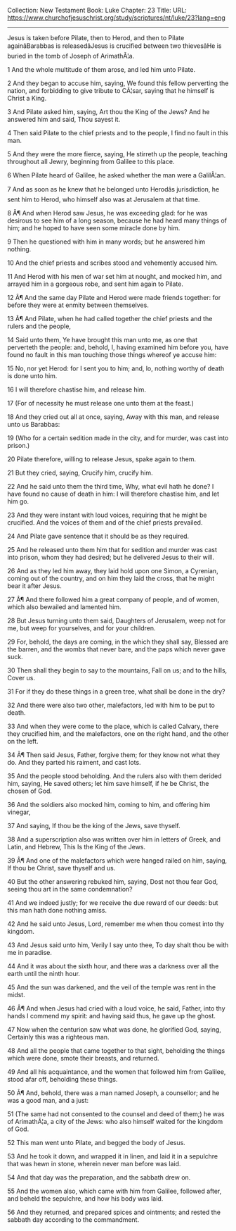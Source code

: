 Collection: New Testament
Book: Luke
Chapter: 23
Title: 
URL: https://www.churchofjesuschrist.org/study/scriptures/nt/luke/23?lang=eng

---

Jesus is taken before Pilate, then to Herod, and then to Pilate againâBarabbas is releasedâJesus is crucified between two thievesâHe is buried in the tomb of Joseph of ArimathÃ¦a.

1 And the whole multitude of them arose, and led him unto Pilate.

2 And they began to accuse him, saying, We found this fellow perverting the nation, and forbidding to give tribute to CÃ¦sar, saying that he himself is Christ a King.

3 And Pilate asked him, saying, Art thou the King of the Jews? And he answered him and said, Thou sayest it.

4 Then said Pilate to the chief priests and to the people, I find no fault in this man.

5 And they were the more fierce, saying, He stirreth up the people, teaching throughout all Jewry, beginning from Galilee to this place.

6 When Pilate heard of Galilee, he asked whether the man were a GalilÃ¦an.

7 And as soon as he knew that he belonged unto Herodâs jurisdiction, he sent him to Herod, who himself also was at Jerusalem at that time.

8 Â¶ And when Herod saw Jesus, he was exceeding glad: for he was desirous to see him of a long season, because he had heard many things of him; and he hoped to have seen some miracle done by him.

9 Then he questioned with him in many words; but he answered him nothing.

10 And the chief priests and scribes stood and vehemently accused him.

11 And Herod with his men of war set him at nought, and mocked him, and arrayed him in a gorgeous robe, and sent him again to Pilate.

12 Â¶ And the same day Pilate and Herod were made friends together: for before they were at enmity between themselves.

13 Â¶ And Pilate, when he had called together the chief priests and the rulers and the people,

14 Said unto them, Ye have brought this man unto me, as one that perverteth the people: and, behold, I, having examined him before you, have found no fault in this man touching those things whereof ye accuse him:

15 No, nor yet Herod: for I sent you to him; and, lo, nothing worthy of death is done unto him.

16 I will therefore chastise him, and release him.

17 (For of necessity he must release one unto them at the feast.)

18 And they cried out all at once, saying, Away with this man, and release unto us Barabbas:

19 (Who for a certain sedition made in the city, and for murder, was cast into prison.)

20 Pilate therefore, willing to release Jesus, spake again to them.

21 But they cried, saying, Crucify him, crucify him.

22 And he said unto them the third time, Why, what evil hath he done? I have found no cause of death in him: I will therefore chastise him, and let him go.

23 And they were instant with loud voices, requiring that he might be crucified. And the voices of them and of the chief priests prevailed.

24 And Pilate gave sentence that it should be as they required.

25 And he released unto them him that for sedition and murder was cast into prison, whom they had desired; but he delivered Jesus to their will.

26 And as they led him away, they laid hold upon one Simon, a Cyrenian, coming out of the country, and on him they laid the cross, that he might bear it after Jesus.

27 Â¶ And there followed him a great company of people, and of women, which also bewailed and lamented him.

28 But Jesus turning unto them said, Daughters of Jerusalem, weep not for me, but weep for yourselves, and for your children.

29 For, behold, the days are coming, in the which they shall say, Blessed are the barren, and the wombs that never bare, and the paps which never gave suck.

30 Then shall they begin to say to the mountains, Fall on us; and to the hills, Cover us.

31 For if they do these things in a green tree, what shall be done in the dry?

32 And there were also two other, malefactors, led with him to be put to death.

33 And when they were come to the place, which is called Calvary, there they crucified him, and the malefactors, one on the right hand, and the other on the left.

34 Â¶ Then said Jesus, Father, forgive them; for they know not what they do. And they parted his raiment, and cast lots.

35 And the people stood beholding. And the rulers also with them derided him, saying, He saved others; let him save himself, if he be Christ, the chosen of God.

36 And the soldiers also mocked him, coming to him, and offering him vinegar,

37 And saying, If thou be the king of the Jews, save thyself.

38 And a superscription also was written over him in letters of Greek, and Latin, and Hebrew, This Is the King of the Jews.

39 Â¶ And one of the malefactors which were hanged railed on him, saying, If thou be Christ, save thyself and us.

40 But the other answering rebuked him, saying, Dost not thou fear God, seeing thou art in the same condemnation?

41 And we indeed justly; for we receive the due reward of our deeds: but this man hath done nothing amiss.

42 And he said unto Jesus, Lord, remember me when thou comest into thy kingdom.

43 And Jesus said unto him, Verily I say unto thee, To day shalt thou be with me in paradise.

44 And it was about the sixth hour, and there was a darkness over all the earth until the ninth hour.

45 And the sun was darkened, and the veil of the temple was rent in the midst.

46 Â¶ And when Jesus had cried with a loud voice, he said, Father, into thy hands I commend my spirit: and having said thus, he gave up the ghost.

47 Now when the centurion saw what was done, he glorified God, saying, Certainly this was a righteous man.

48 And all the people that came together to that sight, beholding the things which were done, smote their breasts, and returned.

49 And all his acquaintance, and the women that followed him from Galilee, stood afar off, beholding these things.

50 Â¶ And, behold, there was a man named Joseph, a counsellor; and he was a good man, and a just:

51 (The same had not consented to the counsel and deed of them;) he was of ArimathÃ¦a, a city of the Jews: who also himself waited for the kingdom of God.

52 This man went unto Pilate, and begged the body of Jesus.

53 And he took it down, and wrapped it in linen, and laid it in a sepulchre that was hewn in stone, wherein never man before was laid.

54 And that day was the preparation, and the sabbath drew on.

55 And the women also, which came with him from Galilee, followed after, and beheld the sepulchre, and how his body was laid.

56 And they returned, and prepared spices and ointments; and rested the sabbath day according to the commandment.
